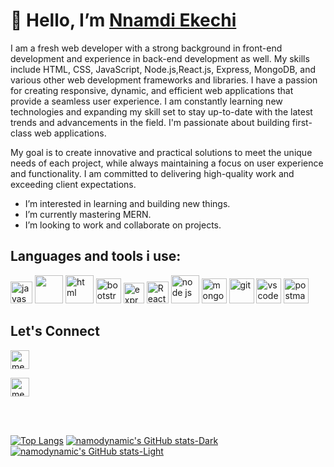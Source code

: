 # 👋 Hello, I’m [Nnamdi Ekechi](https://nnamdiekechi.netlify.app)


I am a fresh web developer with a strong background in front-end development and experience in back-end development as well. My skills include HTML, CSS, JavaScript, Node.js,React.js, Express, MongoDB, and various other web development frameworks and libraries. I have a passion for creating responsive, dynamic, and efficient web applications that provide a seamless user experience. I am constantly learning new technologies and expanding my skill set to stay up-to-date with the latest trends and advancements in the field. I'm passionate about building first-class web applications.

My goal is to create innovative and practical solutions to meet the unique needs of each project, while always maintaining a focus on user experience and functionality. I am committed to delivering high-quality work and exceeding client expectations.
-  I’m interested in learning and building new things.
-  I’m currently mastering MERN.
-  I’m looking to work and  collaborate on projects.

 ## Languages and tools i use:
<p> <img src="https://cdn.jsdelivr.net/gh/devicons/devicon/icons/javascript/javascript-original.svg" alt="javascript" width="35" height="35" />
<img src="https://cdn.jsdelivr.net/gh/devicons/devicon/icons/css3/css3-original-wordmark.svg" width="45" height="45"/> 
            <img src="https://cdn.jsdelivr.net/gh/devicons/devicon/icons/html5/html5-original-wordmark.svg" alt="html" width="45" height="45" />
            <img src="https://cdn.jsdelivr.net/gh/devicons/devicon/icons/bootstrap/bootstrap-original.svg" alt="bootstrap" width="40" height="40" /> 
  <img src="https://spng.pngfind.com/pngs/s/136-1363736_express-js-icon-png-transparent-png.png" alt="express js" width="33" height="33"/>
         <img src="https://cdn.jsdelivr.net/gh/devicons/devicon/icons/react/react-original.svg" alt="React js" width="35" height="35" /> 
            <img src="https://cdn.jsdelivr.net/gh/devicons/devicon/icons/nodejs/nodejs-original-wordmark.svg" alt="node js" width="45" height="45"/> 
            <img src="https://cdn.jsdelivr.net/gh/devicons/devicon/icons/mongodb/mongodb-original-wordmark.svg" alt="mongodb" width="40" height="40" /> 
            <img src="https://cdn.jsdelivr.net/gh/devicons/devicon/icons/git/git-original.svg" alt="git" width="40" height="40" /> 
            <img src="https://cdn.jsdelivr.net/gh/devicons/devicon/icons/vscode/vscode-original.svg"  alt="vscode" width="40" height="40" /> 
  <img src="https://encrypted-tbn0.gstatic.com/images?q=tbn:ANd9GcQzfq72yhX9gclHV6ONYE2qi1-1rcVVfr2epm9-C-N4aw&s" alt="postman" width="40" height="40" />
</p>


## Let's Connect
 [<img src="https://cdn.jsdelivr.net/gh/devicons/devicon/icons/linkedin/linkedin-original.svg" alt="me in linkedIn" width="30" height="auto" />](https://www.linkedin.com/in/ekechinnamdi)
 
[<img src="https://cdn.jsdelivr.net/gh/devicons/devicon/icons/twitter/twitter-original.svg" alt="me in twitter" width="30" height="auto" />](https://twitter.com/namodynamic)




<br/>
<br/>


<p>
 
 
      
 [![Top Langs](https://github-readme-stats.vercel.app/api/top-langs/?username=namodynamic&layout=donut&langs_count=10)](https://github.com/namodynamic/github-readme-stats) 
[![namodynamic's GitHub stats-Dark](https://github-readme-stats.vercel.app/api?username=namodynamic&show_icons=true&theme=dark#gh-dark-mode-only)](https://github.com/namodynamic/github-readme-stats#gh-dark-mode-only)
[![namodynamic's GitHub stats-Light](https://github-readme-stats.vercel.app/api?username=namodynamic&show_icons=true&theme=default#gh-light-mode-only)](https://github.com/namodynamic/github-readme-stats#gh-light-mode-only)
</p>



<!---
namodynamic/namodynamic is a ✨ special ✨ repository because its `README.md` (this file) appears on your GitHub profile.
You can click the Preview link to take a look at your changes.
--->
